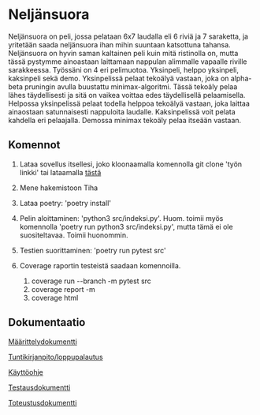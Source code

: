 # Neljänsuora

Neljänsuora on peli, jossa pelataan 6x7 laudalla eli 6 riviä ja 7 saraketta, ja yritetään saada neljänsuora ihan mihin suuntaan katsottuna tahansa. Neljänsuora on hyvin saman kaltainen peli kuin mitä ristinolla on, mutta tässä pystymme ainoastaan laittamaan nappulan alimmalle vapaalle riville sarakkeessa. Työssäni on 4 eri pelimuotoa. Yksinpeli, helppo yksinpeli, kaksinpeli sekä demo. Yksinpelissä pelaat tekoälyä vastaan, joka on alpha-beta pruningin avulla buustattu minimax-algoritmi. Tässä tekoäly pelaa lähes täydellisesti ja sitä on vaikea voittaa edes täydellisellä pelaamisella. Helpossa yksinpelissä pelaat todella helppoa tekoälyä vastaan, joka laittaa ainaostaan satunnaisesti nappuloita laudalle. Kaksinpelissä voit pelata kahdella eri pelaajalla. Demossa minimax tekoäly pelaa itseään vastaan.

## Komennot

1. Lataa sovellus itsellesi, joko kloonaamalla komennolla git clone 'työn linkki' tai lataamalla [tästä](https://github.com/TatuSorjonen/Tiha/releases/tag/Loppupalautus)

2. Mene hakemistoon Tiha

3. Lataa poetry: 'poetry install'

4. Pelin aloittaminen: 'python3 src/indeksi.py'.
Huom. toimii myös komennolla 'poetry run python3 src/indeksi.py', mutta tämä ei ole suositeltavaa. Toimii huonommin.

5. Testien suorittaminen: 'poetry run pytest src'

6. Coverage raportin testeistä saadaan komennoilla.
   1. coverage run --branch -m pytest src
   2. coverage report -m
   3. coverage html

## Dokumentaatio

[Määrittelydokumentti](https://github.com/TatuSorjonen/Tiha/blob/master/maarittelydokumentti.md)

[Tuntikirjanpito/loppupalautus](https://github.com/TatuSorjonen/Tiha/blob/master/Dokumentaatio/tuntikirjanpito/loppupalautus.md)

[Käyttöohje](https://github.com/TatuSorjonen/Tiha/blob/master/Dokumentaatio/kayttoohje.md)

[Testausdokumentti](https://github.com/TatuSorjonen/Tiha/blob/master/Dokumentaatio/testausdokumentti.md)

[Toteustusdokumentti](https://github.com/TatuSorjonen/Tiha/blob/master/Dokumentaatio/toteutusdokumentti.md)
